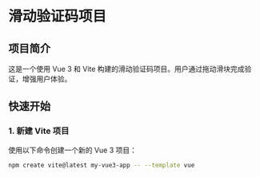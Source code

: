 # 滑动验证码项目

## 项目简介

这是一个使用 Vue 3 和 Vite 构建的滑动验证码项目。用户通过拖动滑块完成验证，增强用户体验。

## 快速开始

### 1. 新建 Vite 项目

使用以下命令创建一个新的 Vue 3 项目：

```bash
npm create vite@latest my-vue3-app -- --template vue
